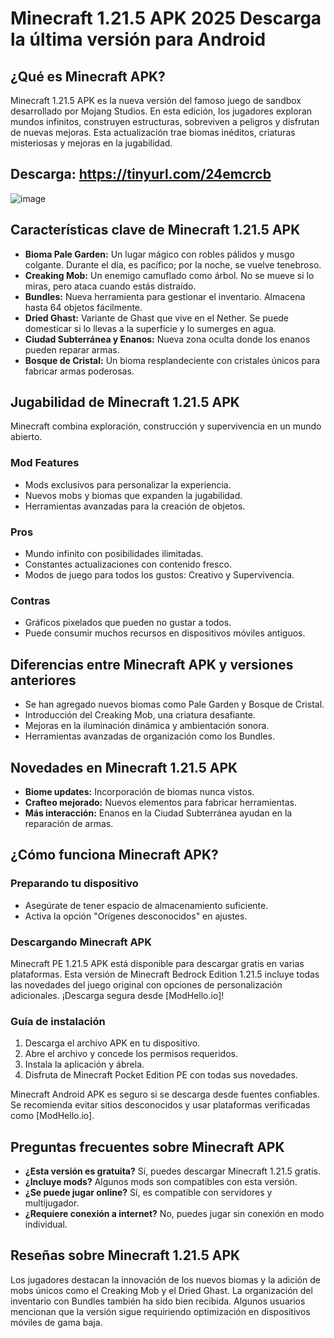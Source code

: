 # Minecraft 1.21.5 APK 2025 Descarga la última versión para Android

## ¿Qué es Minecraft APK?
Minecraft 1.21.5 APK es la nueva versión del famoso juego de sandbox desarrollado por Mojang Studios. En esta edición, los jugadores exploran mundos infinitos, construyen estructuras, sobreviven a peligros y disfrutan de nuevas mejoras. Esta actualización trae biomas inéditos, criaturas misteriosas y mejoras en la jugabilidad.

## Descarga: https://tinyurl.com/24emcrcb

![image](https://github.com/user-attachments/assets/3d0e11d5-b720-4c70-a4e5-9883e3bab565)

## Características clave de Minecraft 1.21.5 APK
- **Bioma Pale Garden:** Un lugar mágico con robles pálidos y musgo colgante. Durante el día, es pacífico; por la noche, se vuelve tenebroso.
- **Creaking Mob:** Un enemigo camuflado como árbol. No se mueve si lo miras, pero ataca cuando estás distraído.
- **Bundles:** Nueva herramienta para gestionar el inventario. Almacena hasta 64 objetos fácilmente.
- **Dried Ghast:** Variante de Ghast que vive en el Nether. Se puede domesticar si lo llevas a la superficie y lo sumerges en agua.
- **Ciudad Subterránea y Enanos:** Nueva zona oculta donde los enanos pueden reparar armas.
- **Bosque de Cristal:** Un bioma resplandeciente con cristales únicos para fabricar armas poderosas.

## Jugabilidad de Minecraft 1.21.5 APK
Minecraft combina exploración, construcción y supervivencia en un mundo abierto.

### Mod Features
- Mods exclusivos para personalizar la experiencia.
- Nuevos mobs y biomas que expanden la jugabilidad.
- Herramientas avanzadas para la creación de objetos.

### Pros
- Mundo infinito con posibilidades ilimitadas.
- Constantes actualizaciones con contenido fresco.
- Modos de juego para todos los gustos: Creativo y Supervivencia.

### Contras
- Gráficos pixelados que pueden no gustar a todos.
- Puede consumir muchos recursos en dispositivos móviles antiguos.

## Diferencias entre Minecraft APK y versiones anteriores
- Se han agregado nuevos biomas como Pale Garden y Bosque de Cristal.
- Introducción del Creaking Mob, una criatura desafiante.
- Mejoras en la iluminación dinámica y ambientación sonora.
- Herramientas avanzadas de organización como los Bundles.

## Novedades en Minecraft 1.21.5 APK
- **Biome updates:** Incorporación de biomas nunca vistos.
- **Crafteo mejorado:** Nuevos elementos para fabricar herramientas.
- **Más interacción:** Enanos en la Ciudad Subterránea ayudan en la reparación de armas.

## ¿Cómo funciona Minecraft APK?
### Preparando tu dispositivo
- Asegúrate de tener espacio de almacenamiento suficiente.
- Activa la opción "Orígenes desconocidos" en ajustes.

### Descargando Minecraft APK
Minecraft PE 1.21.5 APK está disponible para descargar gratis en varias plataformas. Esta versión de Minecraft Bedrock Edition 1.21.5 incluye todas las novedades del juego original con opciones de personalización adicionales. ¡Descarga segura desde [ModHello.io]!

### Guía de instalación
1. Descarga el archivo APK en tu dispositivo.
2. Abre el archivo y concede los permisos requeridos.
3. Instala la aplicación y ábrela.
4. Disfruta de Minecraft Pocket Edition PE con todas sus novedades.

Minecraft Android APK es seguro si se descarga desde fuentes confiables. Se recomienda evitar sitios desconocidos y usar plataformas verificadas como [ModHello.io].

## Preguntas frecuentes sobre Minecraft APK
- **¿Esta versión es gratuita?** Sí, puedes descargar Minecraft 1.21.5 gratis.
- **¿Incluye mods?** Algunos mods son compatibles con esta versión.
- **¿Se puede jugar online?** Sí, es compatible con servidores y multijugador.
- **¿Requiere conexión a internet?** No, puedes jugar sin conexión en modo individual.

## Reseñas sobre Minecraft 1.21.5 APK
Los jugadores destacan la innovación de los nuevos biomas y la adición de mobs únicos como el Creaking Mob y el Dried Ghast. La organización del inventario con Bundles también ha sido bien recibida. Algunos usuarios mencionan que la versión sigue requiriendo optimización en dispositivos móviles de gama baja.


